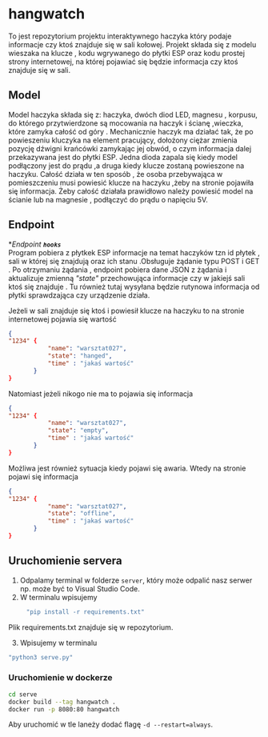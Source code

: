 
# hangwatch
To jest repozytorium projektu interaktywnego haczyka który podaje informacje czy ktoś znajduje się w sali kołowej. 
Projekt składa się z modelu wieszaka na klucze , kodu wgrywanego do płytki ESP oraz kodu prostej strony internetowej,
na której pojawiać się będzie informacja czy ktoś znajduje się w sali.

 
 ## Model
 Model haczyka składa się z: haczyka, dwóch diod LED, magnesu , korpusu, do którego przytwierdzone są mocowania na haczyk i ścianę ,wieczka, które zamyka całość od góry .
Mechanicznie haczyk ma działać tak, że po powieszeniu kluczyka na element pracujący, dołożony ciężar zmienia pozycję dźwigni krańcówki zamykając jej obwód,
o czym informacja dalej przekazywana jest do płytki ESP. Jedna dioda zapala się kiedy model podłączony jest do prądu ,a druga kiedy klucze zostaną powieszone na haczyku. 
Całość działa w ten sposób , że osoba przebywająca w pomieszczeniu musi powiesić klucze na haczyku ,żeby na stronie pojawiła się informacja. 
Żeby całość działała prawidłowo należy powiesić model na ścianie lub na magnesie , podłączyć do prądu o napięciu 5V.
## Endpoint

  **Endpoint  **`hooks`***  
Program pobiera z płytkek ESP informacje na temat haczyków tzn  id płytek , sali w której się znajdują oraz ich stanu .Obsługuje żądanie typu POST  i GET . Po otrzymaniu  żądania , endpoint pobiera dane JSON z żądania i aktualizuje  zmienną *"state"* przechowująca informacje czy w jakiejś sali ktoś się znajduje . 
Tu również tutaj wysyłana będzie rutynowa  informacja od płytki sprawdzająca czy urządzenie działa. 

Jeżeli w sali znajduje się ktoś i powiesił klucze na haczyku to na stronie internetowej pojawia się wartość 
 ```json
{
 "1234" {
			"name": "warsztat027",
			"state": "hanged",
			"time" : "jakaś wartość"
        }
}
```
Natomiast jeżeli nikogo nie ma to pojawia się informacja 
 ```json
{
 "1234" {
			"name": "warsztat027",
			"state": "empty",
			"time" : "jakaś wartość"
        }
}
```
  
Możliwa jest również sytuacja kiedy pojawi się awaria. Wtedy na stronie pojawi się informacja
 ```json
{
 "1234" {
			"name": "warsztat027",
			"state": "offline",
			"time" : "jakaś wartość"
        }
}
```
## Uruchomienie  servera

1. Odpalamy terminal w folderze `server`, który może odpalić nasz serwer np. może być to Visual Studio Code.
2. W terminalu wpisujemy
 ```bash 
	  "pip install -r requirements.txt"
 ```
 Plik requirements.txt znajduje się w repozytorium.

3. Wpisujemy w terminalu

```bash 
"python3 serve.py"
```

### Uruchomienie w dockerze

```bash
cd serve
docker build --tag hangwatch .
docker run -p 8080:80 hangwatch
```

Aby uruchomić w tle laneży dodać flagę `-d --restart=always`.